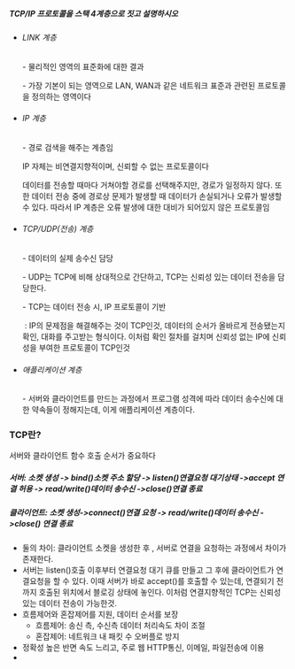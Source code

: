#####  TCP/IP 프로토콜을 스택 4계층으로 짓고 설명하시오

- ###### LINK 계층

  \- 물리적인 영역의 표준화에 대한 결과

  \- 가장 기본이 되는 영역으로 LAN, WAN과 같은 네트워크 표준과 관련된 프로토콜을 정의하는 영역이다

- ###### IP 계층

  \- 경로 검색을 해주는 계층임

  IP 자체는 비연결지향적이며, 신뢰할 수 없는 프로토콜이다

  데이터를 전송할 때마다 거쳐야할 경로를 선택해주지만, 경로가 일정하지 않다. 또한 데이터 전송 중에 경로상 문제가 발생할 때 데이터가 손실되거나 오류가 발생할 수 있다. 따라서 IP 계층은 오류 발생에 대한 대비가 되어있지 않은 프로토콜임

- ###### TCP/UDP(전송) 계층

  \- 데이터의 실제 송수신 담당

  \- UDP는 TCP에 비해 상대적으로 간단하고, TCP는 신뢰성 있는 데이터 전송을 담당한다.

  \- TCP는 데이터 전송 시, IP 프로토콜이 기반

  ​	: IP의 문제점을 해결해주는 것이 TCP인것, 데이터의 순서가 올바르게 전송됐는지 확인, 대화를 주고받는 형식이다. 이처럼 확인 절차를 걸치며 신뢰성 없는 IP에 신뢰성을 부여한 프로토콜이 TCP인것

- ###### 애플리케이션 계층

  \- 서버와 클라이언트를 만드는 과정에서 프로그램 성격에 따라 데이터 송수신에 대한 약속들이 정해지는데, 이게 애플리케이션 계층이다. 

### TCP란?

서버와 클라이언트 함수 호출 순서가 중요하다

##### 서버: 소켓 생성 -> bind()소켓 주소 할당 -> listen()연결요청 대기상태 ->accept 연결 허용 -> read/write()데이터 송수신 ->close()연결 종료

##### 클라이언트: 소켓 생성->connect()연결 요청 -> read/write()데이터 송수신 ->close() 연결 종료

- 둘의 차이: 클라이언트 소켓을 생성한 후 , 서버로 연결을 요청하는 과정에서 차이가 존재한다. 
- 서버는 listen()호출 이후부터 연결요청 대기 큐를 만들고 그 후에 클라이언트가 연결요청을 할 수 있다. 이때 서버가 바로 accept()를 호출할 수 있는데, 연결되기 전까지 호출된 위치에서 블로깅 상태에 놓인다. 이처럼 연결지향적인 TCP는 신뢰성 있는 데이터 전송이 가능한것.
- 흐름제어와 혼잡제어를 지원, 데이터 순서를 보장
  - 흐름제어: 송신 측, 수신측 데이터 처리속도 차이 조절
  - 혼잡제어: 네트워크 내 패킷 수 오버플로 방지
- 정확성 높은 반면 속도 느리고, 주로 웹 HTTP통신, 이메일, 파일전송에 이용
- 



